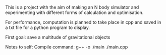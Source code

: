 
This is a project with the aim of making an N body simulator and experimenting with different forms of calculation and optimisation.

For performance, computation is planned to take place in cpp and saved in a txt file for a python program to display.

First goal: save a multitude of gravitational objects

Notes to self:
Compile command: g++ -o ./main ./main.cpp
